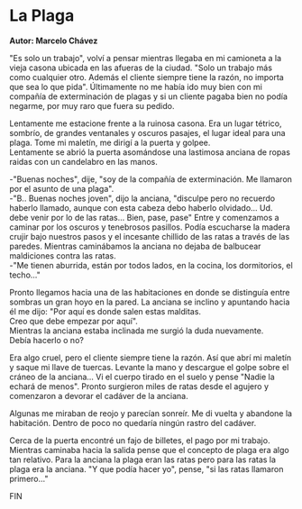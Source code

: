 # La Plaga

**Autor: Marcelo Chávez**

"Es solo un trabajo", volví a pensar mientras llegaba en mi camioneta a
la vieja casona ubicada en las afueras de la ciudad. "Solo un trabajo
más como cualquier otro. Además el cliente siempre tiene la razón, no
importa que sea lo que pida". Últimamente no me había ido muy bien con
mi compañía de exterminación de plagas y si un cliente pagaba bien no
podía negarme, por muy raro que fuera su pedido.

Lentamente me estacione frente a la ruinosa casona. Era un lugar
tétrico, sombrío, de grandes ventanales y oscuros pasajes, el lugar
ideal para una plaga. Tome mi maletín, me dirigí a la puerta y golpee.  
Lentamente se abrió la puerta asomándose una lastimosa anciana de ropas
raidas con un candelabro en las manos.

-"Buenas noches", dije, "soy de la compañía de exterminación. Me
llamaron por el asunto de una plaga".  
-"B.. Buenas noches joven", dijo la anciana, "disculpe pero no
recuerdo haberlo llamado, aunque con esta cabeza debo haberlo
olvidado... Ud. debe venir por lo de las ratas... Bien, pase, pase"
Entre y comenzamos a caminar por los oscuros y tenebrosos pasillos.
Podía escucharse la madera crujir bajo nuestros pasos y el incesante
chillido de las ratas a través de las paredes. Mientras caminábamos la
anciana no dejaba de balbucear maldiciones contra las ratas.  
-"Me tienen aburrida, están por todos lados, en la cocina, los
dormitorios, el techo..."

Pronto llegamos hacia una de las habitaciones en donde se distinguía
entre sombras un gran hoyo en la pared. La anciana se inclino y
apuntando hacia él me dijo: "Por aquí es donde salen estas malditas.  
Creo que debe empezar por aquí".  
Mientras la anciana estaba inclinada me surgió la duda nuevamente.  
Debía hacerlo o no?

Era algo cruel, pero el cliente siempre tiene la razón. Así que abrí mi
maletín y saque mi llave de tuercas. Levante la mano y descargue el
golpe sobre el cráneo de la anciana... Vi el cuerpo tirado en el suelo
y pense "Nadie la echará de menos". Pronto surgieron miles de ratas
desde el agujero y comenzaron a devorar el cadáver de la anciana.

Algunas me miraban de reojo y parecían sonreír. Me di vuelta y abandone
la habitación. Dentro de poco no quedaría ningún rastro del cadáver.

Cerca de la puerta encontré un fajo de billetes, el pago por mi
trabajo. Mientras caminaba hacia la salida pense que el concepto de
plaga era algo tan relativo. Para la anciana la plaga eran las ratas
pero para las ratas la plaga era la anciana. "Y que podía hacer yo",
pense, "si las ratas llamaron primero..."

FIN